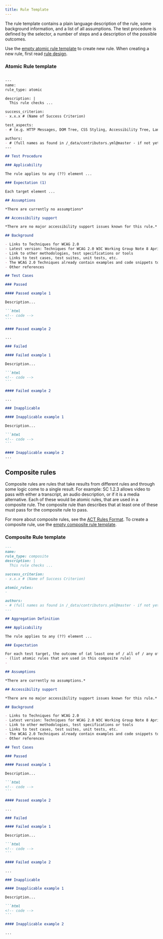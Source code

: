 ```yaml
---
title: Rule Template
---
```


The rule template contains a plain language description of the rule, some background information, and a list of all assumptions. The test procedure is defined by the selector, a number of steps and a description of the possible outcomes.

Use the [empty atomic rule template](atomic-template-empty.html) to create new rule. When creating a new rule, first read [rule design](rule-design.html).

### Atomic Rule template

````md

---
name:
rule_type: atomic

description: |
  This rule checks ...

success_criterion:
- x.x.x # (Name of Success Criterion)

test_aspects:
- # (e.g. HTTP Messages, DOM Tree, CSS Styling, Accessibility Tree, Language, etc.,)

authors:
- # (full names as found in /_data/contributors.yml@master - if not yet listed, please have authors added to the list)
---

## Test Procedure

### Applicability

The rule applies to any (??) element ...

### Expectation (1)

Each target element ...

## Assumptions

*There are currently no assumptions*

## Accessibility support

*There are no major accessibility support issues known for this rule.*

## Background

- Links to Techniques for WCAG 2.0
- Latest version: Techniques for WCAG 2.0 W3C Working Group Note 8 April 2014
- Link to other methodologies, test specifications or tools
- Links to test cases, test suites, unit tests, etc.
- The WCAG 2.0 Techniques already contain examples and code snippets to illustrate which content passes or fails the test. Whenever possible WCAG-ACT-RULES-CG refers to those. Another source for test cases is the W3C Before and After Demonstration.
- Other references

## Test Cases

### Passed

#### Passed example 1

Description...

```html
<!-- code -->
```

#### Passed example 2

...

### Failed

#### Failed example 1

Description...

```html
<!-- code -->
```

#### Failed example 2

...

### Inapplicable

#### Inapplicable example 1

Description...

```html
<!-- code -->
```

#### Inapplicable example 2
...

````

## Composite rules

Composite rules are rules that take results from different rules and through some logic come to a single result. For example: SC 1.2.3 allows video to pass with either a transcript, an audio description, or if it is a media alternative. Each of these would be atomic rules, that are used in a composite rule. The composite rule than describes that at least one of these must pass for the composite rule to pass.

For more about composite rules, see the [ACT Rules Format](https://www.w3.org/TR/act-rules-format/#composed-rules). To create a composite rule, use the [empty composite rule template](./composite-template-empty.html).

### Composite Rule template

````md
---
name:
rule_type: composite
description: |
  This rule checks ...

success_criterion:
- x.x.x # (Name of Success Criterion)

atomic_rules:
- 

authors:
- # (full names as found in /_data/contributors.yml@master - if not yet listed, please have authors added to the list)
---

## Aggregation Definition

### Applicability

The rule applies to any (??) element ...

### Expectation

For each test target, the outcome of (at least one of / all of / any of etc.) the following rules is (passed / failed / etc.):
- (list atomic rules that are used in this composite rule)
- 

## Assumptions

*There are currently no assumptions.*

## Accessibility support

*There are no major accessibility support issues known for this rule.*

## Background

- Links to Techniques for WCAG 2.0
- Latest version: Techniques for WCAG 2.0 W3C Working Group Note 8 April 2014
- Link to other methodologies, test specifications or tools
- Links to test cases, test suites, unit tests, etc.
- The WCAG 2.0 Techniques already contain examples and code snippets to illustrate which content passes or fails the test. Whenever possible WCAG-ACT-RULES-CG refers to those. Another source for test cases is the W3C Before and After Demonstration.
- Other references

## Test Cases

### Passed

#### Passed example 1

Description...

```html
<!-- code -->
```

#### Passed example 2

...

### Failed

#### Failed example 1

Description...

```html
<!-- code -->
```

#### Failed example 2

...

### Inapplicable

#### Inapplicable example 1

Description...

```html
<!-- code -->
```

#### Inapplicable example 2

...

````